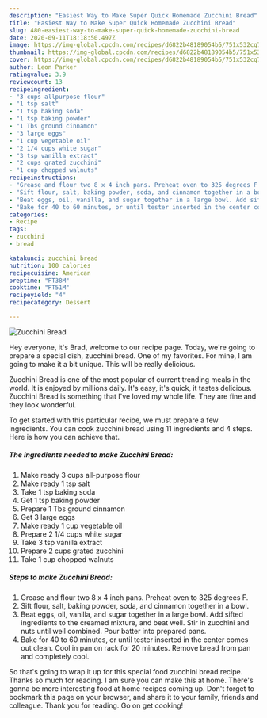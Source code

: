 ```yaml
---
description: "Easiest Way to Make Super Quick Homemade Zucchini Bread"
title: "Easiest Way to Make Super Quick Homemade Zucchini Bread"
slug: 480-easiest-way-to-make-super-quick-homemade-zucchini-bread
date: 2020-09-11T18:18:50.497Z
image: https://img-global.cpcdn.com/recipes/d6822b48189054b5/751x532cq70/zucchini-bread-recipe-main-photo.jpg
thumbnail: https://img-global.cpcdn.com/recipes/d6822b48189054b5/751x532cq70/zucchini-bread-recipe-main-photo.jpg
cover: https://img-global.cpcdn.com/recipes/d6822b48189054b5/751x532cq70/zucchini-bread-recipe-main-photo.jpg
author: Leon Parker
ratingvalue: 3.9
reviewcount: 13
recipeingredient:
- "3 cups allpurpose flour"
- "1 tsp salt"
- "1 tsp baking soda"
- "1 tsp baking powder"
- "1 Tbs ground cinnamon"
- "3 large eggs"
- "1 cup vegetable oil"
- "2 1/4 cups white sugar"
- "3 tsp vanilla extract"
- "2 cups grated zucchini"
- "1 cup chopped walnuts"
recipeinstructions:
- "Grease and flour two 8 x 4 inch pans. Preheat oven to 325 degrees F."
- "Sift flour, salt, baking powder, soda, and cinnamon together in a bowl."
- "Beat eggs, oil, vanilla, and sugar together in a large bowl. Add sifted ingredients to the creamed mixture, and beat well. Stir in zucchini and nuts until well combined. Pour batter into prepared pans."
- "Bake for 40 to 60 minutes, or until tester inserted in the center comes out clean. Cool in pan on rack for 20 minutes. Remove bread from pan and completely cool."
categories:
- Recipe
tags:
- zucchini
- bread

katakunci: zucchini bread 
nutrition: 100 calories
recipecuisine: American
preptime: "PT38M"
cooktime: "PT51M"
recipeyield: "4"
recipecategory: Dessert

---
```



![Zucchini Bread](https://img-global.cpcdn.com/recipes/d6822b48189054b5/751x532cq70/zucchini-bread-recipe-main-photo.jpg)

Hey everyone, it's Brad, welcome to our recipe page. Today, we're going to prepare a special dish, zucchini bread. One of my favorites. For mine, I am going to make it a bit unique. This will be really delicious.



Zucchini Bread is one of the most popular of current trending meals in the world. It is enjoyed by millions daily. It's easy, it's quick, it tastes delicious. Zucchini Bread is something that I've loved my whole life. They are fine and they look wonderful.


To get started with this particular recipe, we must prepare a few ingredients. You can cook zucchini bread using 11 ingredients and 4 steps. Here is how you can achieve that.

<!--inarticleads1-->

##### The ingredients needed to make Zucchini Bread:

1. Make ready 3 cups all-purpose flour
1. Make ready 1 tsp salt
1. Take 1 tsp baking soda
1. Get 1 tsp baking powder
1. Prepare 1 Tbs ground cinnamon
1. Get 3 large eggs
1. Make ready 1 cup vegetable oil
1. Prepare 2 1/4 cups white sugar
1. Take 3 tsp vanilla extract
1. Prepare 2 cups grated zucchini
1. Take 1 cup chopped walnuts




<!--inarticleads2-->

##### Steps to make Zucchini Bread:

1. Grease and flour two 8 x 4 inch pans. Preheat oven to 325 degrees F.
1. Sift flour, salt, baking powder, soda, and cinnamon together in a bowl.
1. Beat eggs, oil, vanilla, and sugar together in a large bowl. Add sifted ingredients to the creamed mixture, and beat well. Stir in zucchini and nuts until well combined. Pour batter into prepared pans.
1. Bake for 40 to 60 minutes, or until tester inserted in the center comes out clean. Cool in pan on rack for 20 minutes. Remove bread from pan and completely cool.




So that's going to wrap it up for this special food zucchini bread recipe. Thanks so much for reading. I am sure you can make this at home. There's gonna be more interesting food at home recipes coming up. Don't forget to bookmark this page on your browser, and share it to your family, friends and colleague. Thank you for reading. Go on get cooking!
